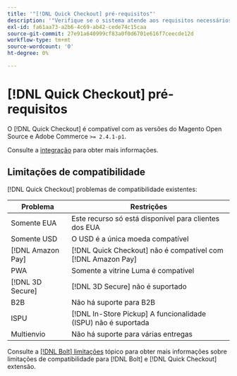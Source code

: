 ```yaml
---
title: '"[!DNL Quick Checkout] pré-requisitos"'
description: '"Verifique se o sistema atende aos requisitos necessários para usar o [!DNL Quick Checkout] para extensão do Adobe Commerce."'
exl-id: fa61aa73-a2b6-4c69-ab42-cede74c15caa
source-git-commit: 27e91a640999cf83a0f0d6701e616f7ceecde12d
workflow-type: tm+mt
source-wordcount: '0'
ht-degree: 0%

---
```


# [!DNL Quick Checkout] pré-requisitos

O [!DNL Quick Checkout] é compatível com as versões do Magento Open Source e Adobe Commerce `>= 2.4.1-p1`.

Consulte a [integração](../quick-checkout/onboarding.md) para obter mais informações.

## Limitações de compatibilidade

[!DNL Quick Checkout] problemas de compatibilidade existentes:

| **Problema** | **Restrições** |
|----------------|-----------------|
| Somente EUA | Este recurso só está disponível para clientes dos EUA |
| Somente USD | O USD é a única moeda compatível |
| [!DNL Amazon Pay] | [!DNL Quick Checkout] não é compatível com [!DNL Amazon Pay] |
| PWA | Somente a vitrine Luma é compatível |
| [!DNL 3D Secure] | [!DNL 3D Secure] não é suportado |
| B2B | Não há suporte para B2B |
| ISPU | [!DNL In-Store Pickup] A funcionalidade (ISPU) não é suportada |
| Multienvio | Não há suporte para várias entregas |

Consulte a [[!DNL Bolt] limitações](https://help.bolt.com/integrations/adobe-quick-checkout/set-up/#limitations) tópico para obter mais informações sobre limitações de compatibilidade para [!DNL Bolt] e [!DNL Quick Checkout] extensão.
